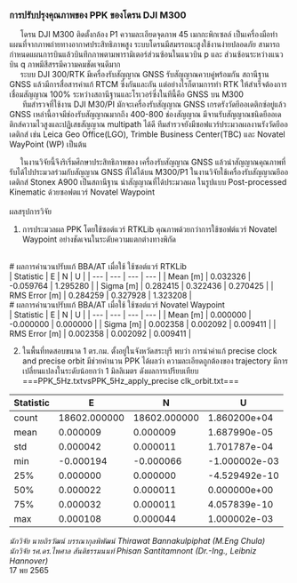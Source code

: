 ### การปรับปรุงคุณภาพของ PPK ของโดรน DJI M300<br/>
&nbsp;&nbsp;&nbsp;&nbsp;&nbsp;โดรน DJI M300 ติดตั้งกล้อง P1 ความละเอียดจุดภาพ 45 เมกกะพิกเซลล์ เป็นเครื่องมือทำแผนที่จากภาพถ่ายทางอากาศประสิทธิภาพสูง ระบบโดรนมีสมรรถนะสูงใช้งานง่ายปลอดภัย สามารถกำหนดแผนการบินแล้วบินทึกภาพตามพารามิเตอร์ส่วนซ้อนในแนวบิน p และ ส่วนซ้อนระหว่างแนวบิน q ภาพมีสีสรรมีความคมชัดเจนดีมาก<br/>
&nbsp;&nbsp;&nbsp;&nbsp;&nbsp;ระบบ DJI 300/RTK มีเครื่องรับสัญญาณ GNSS รับสัญญาณควบคู่พร้อมกัน สถานีฐาน GNSS แล้วมีการสื่อสารค่าแก้ RTCM ซึ่งกันและกัน แต่อย่างไรก็ตามการทำ RTK ให้สำเร็จต้องการเชื่อมสัญญาณ 100% ระหว่างสถานีฐานและโรเวอร์ซี่งในทีนี้คือ GNSS บน M300<br/>
&nbsp;&nbsp;&nbsp;&nbsp;&nbsp; ทีมสำรวจที่ใช้งาน DJI M30/PI มักจะเครื่องรับสัญญาณ GNSS เกรดรังวัดยีออเดติกซ์อยู่แล้ว GNSS เหล่านี้อาจมีช่องรับสัญญาณมากถึง 400-800 ช่องสัญญาณ มีจานรับสัญญาณชนิดยีออเดติกส์ความไวสูงและปฏิเสธสัญญาณ multipath ได้ดี ทีมสำรวจยังมีซอฟแวร์ประมวลผลงานรังวัดยีออเดติกส์ เช่น Leica Geo Office(LGO), Trimble Business Center(TBC) และ Novatel WayPoint (WP) เป็นต้น<br/>

&nbsp;&nbsp;&nbsp;&nbsp;&nbsp;ในงานวิจัยนี้จึงริเริ่มศึกษาประสิทธิภาพของ เครื่องรับสัญญาณ GNSS แล้วนำสัญญาณคุณภาพที่รับได้ไปประมวลร่วมกับสัญญาณ GNSS ที่ได้ได้บน M300/P1 ในงานวิจัยใช้เครื่องรับสัญญาณยีออเดติกส์ Stonex A900 เป็นสถานีฐาน นำสัญญาณที่ได้ประมวลผล ในรูปแบบ Post-processed Kinematic ด้วยซอฟตแวร์ Novatel Waypoint<br/>
<br/>
ผลสรุปการวิจัย<br/>
1. การประมวลผล PPK โดยใช้ซอต์แวร์ RTKLib คุณภาพด้วยกว่าการใช้ซอฟต์แวร์ Novatel Waypoint อย่างชัดเจนในระดับความแตกต่างทางพิกัด <br/>
<br/>
# ผลการคำนวนปรับแก้ BBA/AT เมื่อใช้ ใช้ซอต์แวร์ RTKLib<br/>
|  Statistic |  E  |   N    |   U   |
|    ---     | --- | ---     | ---  |  
| Mean [m]   |     0.032326 | -0.059764 | 1.295280 |
| Sigma [m]   |    0.282415 |  0.322436 |  0.270425 |
| RMS Error [m] |  0.284259 |  0.327928  |  1.323208 |
<br/>
# ผลการคำนวนปรับแก้ BBA/AT เมื่อใช้ ใช้ซอต์แวร์ Novatel Waypoint<br/>
|  Statistic |  E  |  N    |   U |
|    ---     | --- | --- | --- |  
| Mean [m] |  0.000000  |  -0.000000 |  0.000000 |
| Sigma [m]  |  0.002358 |  0.002092 |  0.009411 |
| RMS Error [m] |  0.002358  |  0.002092 |  0.009411 |
<br/>

2. ในพื้นที่ทดสอบขนาด 1 ตร.กม. ตั้งอยู่ในจังหวัดสระบุรี พบว่า การนำค่าแก้  precise clock and precise orbit มีช่วยคำนวน PPK ได้ผลว่า ความละเอียดถูกต้องของ trajectory มีการเปลี่ยนแปลงในระดับน้อยกว่า 1 มิลลิเมตร ดังผลการเปรียบเทียบ<br/>
===PPK_5Hz.txtvsPPK_5Hz_apply_precise clk_orbit.txt===<br/>

|  Statistic |  E  |  N    |   U |
|    ---     | --- | --- | --- |   
| count |  18602.000000   |  18602.000000 |  1.860200e+04 |
| mean  |      0.000009   |      0.000009 |   1.687990e-05 |
| std   |      0.000042   |     0.000011|   1.701787e-04 |
| min   |     -0.000194   |   -0.000066 |  -1.000002e-03 |
| 25%   |      0.000000   |    0.000000 | -4.529492e-10 |
| 50%   |      0.000022   |    0.000011 |  0.000000e+00 |
| 75%   |      0.000032   |    0.000011 |  4.057839e-10 |
| max   |     0.000108    |   0.000044 |  1.000002e-03 |

*นักวิจัย นายถิรวัฒน์ บรรณากุลพิพัฒน์ Thirawat Bannakulpiphat  (M.Eng Chula)*<br/>
*นักวิจัย รศ.ดร.ไพศาล สันติธรรมนนท์ Phisan Santitamnont  (Dr.-Ing., Leibniz Hannover)*<br/>
17 พย 2565<br/>
